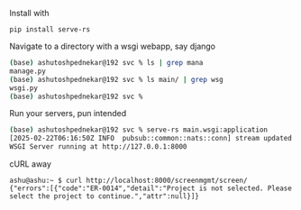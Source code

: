 

Install with


```
pip install serve-rs
```

Navigate to a directory with a wsgi webapp, say django

```bash
(base) ashutoshpednekar@192 svc % ls | grep mana
manage.py
(base) ashutoshpednekar@192 svc % ls main/ | grep wsg
wsgi.py
(base) ashutoshpednekar@192 svc %
```

Run your servers, pun intended 

```bash
(base) ashutoshpednekar@192 svc % serve-rs main.wsgi:application
[2025-02-22T06:16:50Z INFO  pubsub::common::nats::conn] stream updated successfully
WSGI Server running at http://127.0.0.1:8000
```

cURL away

```
ashu@ashu:~ $ curl http://localhost:8000/screenmgmt/screen/
{"errors":[{"code":"ER-0014","detail":"Project is not selected. Please select the project to continue.","attr":null}]}
```
